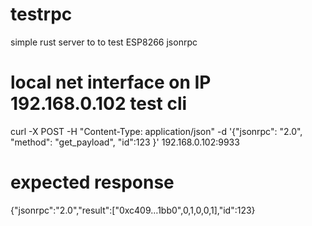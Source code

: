 # testrpc
simple rust server to to test ESP8266 jsonrpc 

# local net interface on IP 192.168.0.102 test cli
curl -X POST -H "Content-Type: application/json" -d '{"jsonrpc": "2.0", "method": "get_payload", "id":123 }' 192.168.0.102:9933

# expected response
{"jsonrpc":"2.0","result":["0xc409…1bb0",0,1,0,0,1],"id":123}
